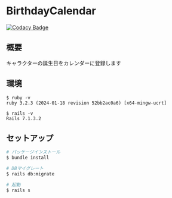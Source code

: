 # BirthdayCalendar

[![Codacy Badge](https://app.codacy.com/project/badge/Grade/62a302b328bc4285b1d84bc5c61a08ee)](https://app.codacy.com/gh/ishi720/BirthdayCalendar/dashboard?utm_source=gh&utm_medium=referral&utm_content=&utm_campaign=Badge_grade)

## 概要

キャラクターの誕生日をカレンダーに登録します

## 環境

```
$ ruby -v
ruby 3.2.3 (2024-01-18 revision 52bb2ac0a6) [x64-mingw-ucrt]

$ rails -v
Rails 7.1.3.2
```

## セットアップ

```bash
# パッケージインストール
$ bundle install

# DBマイグレート
$ rails db:migrate

# 起動
$ rails s
```


